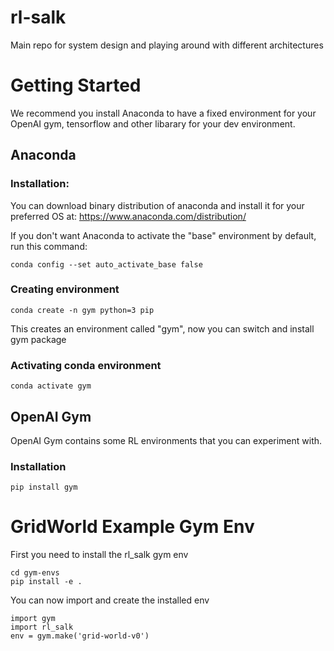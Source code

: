 # rl-salk
Main repo for system design and playing around with different architectures 

# Getting Started
We recommend you install Anaconda to have a fixed environment for your OpenAI gym, tensorflow and other libarary for your dev environment.

## Anaconda

### Installation:
You can download binary distribution of anaconda and install it for your preferred OS at:
    https://www.anaconda.com/distribution/

If you don't want Anaconda to activate the "base" environment by default, run this command:
```
conda config --set auto_activate_base false
```

### Creating environment
```
conda create -n gym python=3 pip
```
This creates an environment called "gym", now you can switch and install gym package

### Activating conda environment
```
conda activate gym
```

## OpenAI Gym
OpenAI Gym contains some RL environments that you can experiment with.

### Installation
```
pip install gym
```
# GridWorld Example Gym Env
First you need to install the rl_salk gym env
```
cd gym-envs
pip install -e .
```
You can now import and create the installed env
```
import gym
import rl_salk
env = gym.make('grid-world-v0')
```
